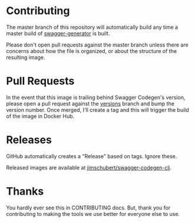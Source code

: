 # Contributing

The master branch of this repository will automatically build any time a master build of
[swagger-generator](https://hub.docker.com/r/swaggerapi/swagger-generator/) is built.

Please don't open pull requests against the master branch unless there are concerns about
how the file is organized, or about the structure of the resulting image.

# Pull Requests

In the event that this image is trailing behind Swagger Codegen's version, please open a
pull request against the [versions](https://github.com/jimschubert/swagger-codegen-cli.docker/tree/versions) branch
and bump the version number. Once merged, I'll create a tag and this will trigger the build
of the image in Docker Hub.

# Releases

GitHub automatically creates a "Release" based on tags. Ignore these.

Released images are available at [jimschubert/swagger-codegen-cli](https://hub.docker.com/r/jimschubert/swagger-codegen-cli/).

# Thanks

You hardly ever see this in CONTRIBUTING docs. But, thank you for contributing to making the
tools we use better for everyone else to use.
